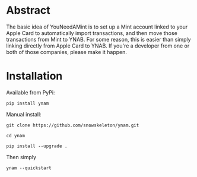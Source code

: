 # Abstract
The basic idea of YouNeedAMint is to set up a Mint account linked to your Apple Card to automatically import transactions, and then move those transactions from Mint to YNAB. For some reason, this is easier than simply linking directly from Apple Card to YNAB. If you're a developer from one or both of those companies, please make it happen.

# Installation

Available from PyPi:

```pip install ynam```


Manual install:

```git clone https://github.com/snowskeleton/ynam.git```

```cd ynam```

```pip install --upgrade .```


Then simply

```ynam --quickstart```
